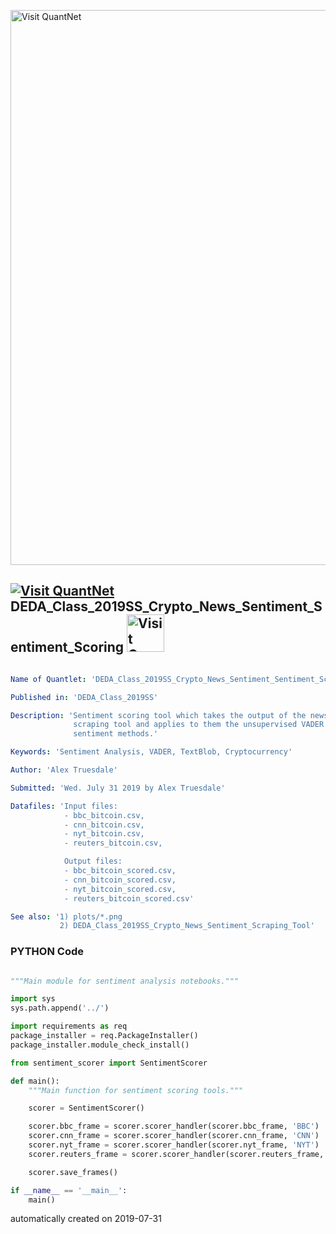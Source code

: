 [<img src="https://github.com/QuantLet/Styleguide-and-FAQ/blob/master/pictures/banner.png" width="888" alt="Visit QuantNet">](http://quantlet.de/)

## [<img src="https://github.com/QuantLet/Styleguide-and-FAQ/blob/master/pictures/qloqo.png" alt="Visit QuantNet">](http://quantlet.de/) **DEDA_Class_2019SS_Crypto_News_Sentiment_Sentiment_Scoring** [<img src="https://github.com/QuantLet/Styleguide-and-FAQ/blob/master/pictures/QN2.png" width="60" alt="Visit QuantNet 2.0">](http://quantlet.de/)

```yaml

Name of Quantlet: 'DEDA_Class_2019SS_Crypto_News_Sentiment_Sentiment_Scoring'

Published in: 'DEDA_Class_2019SS'

Description: 'Sentiment scoring tool which takes the output of the news source
              scraping tool and applies to them the unsupervised VADER and TextBlob
              sentiment methods.'

Keywords: 'Sentiment Analysis, VADER, TextBlob, Cryptocurrency'

Author: 'Alex Truesdale'

Submitted: 'Wed. July 31 2019 by Alex Truesdale'

Datafiles: 'Input files:
            - bbc_bitcoin.csv,
            - cnn_bitcoin.csv,
            - nyt_bitcoin.csv,
            - reuters_bitcoin.csv,

            Output files:
            - bbc_bitcoin_scored.csv,
            - cnn_bitcoin_scored.csv,
            - nyt_bitcoin_scored.csv,
            - reuters_bitcoin_scored.csv'

See also: '1) plots/*.png
           2) DEDA_Class_2019SS_Crypto_News_Sentiment_Scraping_Tool'

```

### PYTHON Code
```python

"""Main module for sentiment analysis notebooks."""

import sys
sys.path.append('../')

import requirements as req
package_installer = req.PackageInstaller()
package_installer.module_check_install()

from sentiment_scorer import SentimentScorer

def main():
    """Main function for sentiment scoring tools."""

    scorer = SentimentScorer()

    scorer.bbc_frame = scorer.scorer_handler(scorer.bbc_frame, 'BBC')
    scorer.cnn_frame = scorer.scorer_handler(scorer.cnn_frame, 'CNN')
    scorer.nyt_frame = scorer.scorer_handler(scorer.nyt_frame, 'NYT')
    scorer.reuters_frame = scorer.scorer_handler(scorer.reuters_frame, 'Reuters')

    scorer.save_frames()

if __name__ == '__main__':
    main()

```

automatically created on 2019-07-31